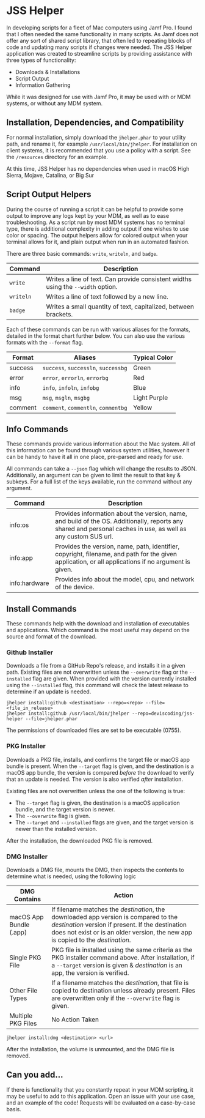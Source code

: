 # JSS Helper
In developing scripts for a fleet of Mac computers using Jamf Pro.  I found that I often needed the same functionality in many scripts.  As Jamf does not offer any sort of shared script library, that often led to repeating blocks of code and updating many scripts if changes were needed. The JSS Helper application was created to streamline scripts by providing assistance with three types of functionality:

* Downloads & Installations
* Script Output
* Information Gathering

While it was designed for use with Jamf Pro, it may be used with or MDM systems, or without any MDM system.

## Installation, Dependencies, and Compatibility

For normal installation, simply download the  `jhelper.phar` to your utility path, and rename it, for example `/usr/local/bin/jhelper`.  For installation on client systems, it is recommended that you use a policy with a script.  See the `/resources` directory for an example.

At this time, JSS Helper has no dependencies when used in macOS High Sierra, Mojave, Catalina, or Big Sur

## Script Output Helpers

During the course of running a script it can be helpful to provide some output to improve any logs kept by your MDM, as well as to ease troubleshooting.   As a script run by most MDM systems has no terminal type, there is additional complexity in adding output if one wishes to use color or spacing.  The output helpers allow for colored output when your terminal allows for it, and plain output when run in an automated fashion.  

There are three basic commands: `write`, `writeln`, and `badge`.

| Command  | Description |
|--|--|
| `write` | Writes a line of text.  Can provide consistent widths using the `--width` option. |
| `writeln` | Writes a line of text followed by a new line. |
| `badge` | Writes a small quantity of text, capitalized, between brackets. |

Each of these commands can be run with various aliases for the formats, detailed in the format chart further below. You can also use the various formats with the `--format` flag.

| Format | Aliases | Typical Color |
|--|--|--|   
| success | `success`, `successln`, `successbg` | Green |
| error | `error`, `errorln`, `errorbg` | Red |
| info | `info`, `infoln`, `infobg` | Blue |
| msg | `msg`, `msgln`, `msgbg` | Light Purple |
| comment | `comment`, `commentln`, `commentbg` | Yellow |


## Info Commands
These commands provide various information about the Mac system. All of this information can be found through various system utilities, however it can be handy to have it all in one place, pre-parsed and ready for use.

All commands can take a `--json` flag which will change the results to JSON.  Additionally, an argument can be given to limit the result to that key & subkeys.  For a full list of the keys available, run the command without any argument.

| Command | Description |
|--|--|
| info:os | Provides information about the version, name, and build of the OS.  Additionally, reports any shared and personal caches in use, as well as any custom SUS url. |
| info:app | Provides the version, name, path, identifier, copyright, filename, and path for the given application, or all applications if no argument is given. |
| info:hardware | Provides info about the model, cpu, and network of the device. |

## Install Commands
These commands help with the download and installation of executables and applications.  Which command is the most useful may depend on the source and format of the download.

### Github Installer
Downloads a file from a GitHub Repo's release, and installs it in a given path.  Existing files are not overwritten unless the `--overwrite` flag or the `--installed` flag are given. When provided with the version currently installed using the `--installed` flag, this command will check the latest release to determine if an update is needed.

    jhelper install:github <destination> --repo=<repo> --file=<file_in_release>
    jhelper install:github /usr/local/bin/jhelper --repo=deviscoding/jss-helper --file=jhelper.phar

The permissions of downloaded files are set to be executable (0755).

### PKG Installer
Downloads a PKG file, installs, and confirms the target file or macOS app bundle is present. When the `--target` flag is given, and the destination is a macOS app bundle, the version is compared _before_ the download to verify that an update is needed.  The version is also verified _after_ installation.

Existing files are not overwritten unless the one of the following is true:

* The `--target` flag is given, the destination is a macOS application bundle, and the target version is newer.
* The `--overwrite` flag is given.
* The `--target` and `--installed` flags are given, and the target version is newer than the installed version.

After the installation, the downloaded PKG file is removed.

### DMG Installer
Downloads a DMG file, mounts the DMG, then inspects the contents to determine what is needed, using the following logic

| DMG Contains | Action |
|--|--|
| macOS App Bundle (.app) | If filename matches the _destination_, the downloaded app version is compared to the _destination_ version if present. If the destination does not exist or is an older version, the new app is copied to the _destination_. |
| Single PKG File | PKG file is installed using the same criteria as the PKG installer command above. After installation, if a `--target` version is given & _destination_ is an app, the version is verified. |
| Other File Types | If a filename matches the _destination_, that file is copied to destination unless already present.  Files are overwritten only if the `--overwrite` flag is given. |
| Multiple PKG Files | No Action Taken |

    jhelper install:dmg <destination> <url>

After the installation, the volume is unmounted, and the DMG file is removed.

## Can you add...
If there is functionality that you constantly repeat in your MDM scripting, it may be useful to add to this application.  Open an issue with your use case, and an example of the code! Requests will be evaluated on a case-by-case basis.

